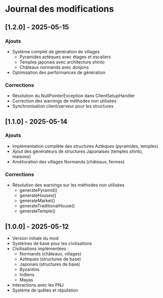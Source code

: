 # Journal des modifications

## [1.2.0] - 2025-05-15

### Ajouts
- Système complet de génération de villages
  - Pyramides aztèques avec étages et escaliers
  - Temples japonais avec architecture shinto
  - Châteaux normands avec donjons
- Optimisation des performances de génération

### Corrections
- Résolution du NullPointerException dans ClientSetupHandler
- Correction des warnings de méthodes non utilisées
- Synchronisation client/serveur pour les structures

## [1.1.0] - 2025-05-14

### Ajouts
- Implémentation complète des structures Aztèques (pyramides, temples)
- Ajout des générateurs de structures Japonaises (temples shinto, maisons)
- Amélioration des villages Normands (châteaux, fermes)

### Corrections
- Résolution des warnings sur les méthodes non utilisées
  - generatePyramid()
  - generateHouses()
  - generateMarket()
  - generateTraditionalHouse()
  - generateTemple()

## [1.0.0] - 2025-05-12
- Version initiale du mod
- Systèmes de base pour les civilisations
- Civilisations implémentées :
  - Normands (châteaux, villages)
  - Aztèques (structures de base)  
  - Japonais (structures de base)
  - Byzantins
  - Indiens
  - Mayas
- Interactions avec les PNJ
- Système de quêtes et réputation
